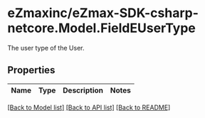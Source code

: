 # eZmaxinc/eZmax-SDK-csharp-netcore.Model.FieldEUserType
The user type of the User.
## Properties

Name | Type | Description | Notes
------------ | ------------- | ------------- | -------------

[[Back to Model list]](../README.md#documentation-for-models) [[Back to API list]](../README.md#documentation-for-api-endpoints) [[Back to README]](../README.md)

